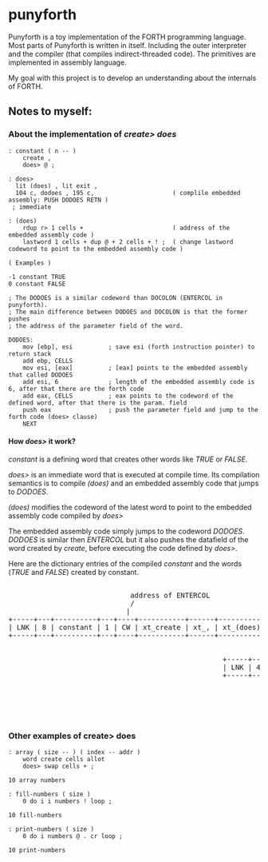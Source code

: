# punyforth

Punyforth is a toy implementation of the FORTH programming language. Most parts of Punyforth is written in itself. Including the outer interpreter and the compiler (that compiles indirect-threaded code). The primitives are implemented in assembly language.

My goal with this project is to develop an understanding about the internals of FORTH.

## Notes to myself:

### About the implementation of *create> does*

```forth
: constant ( n -- ) 
    create , 
    does> @ ;
    
: does>
  lit (does) , lit exit ,
  104 c, dodoes , 195 c,                      ( complile embedded assembly: PUSH DODOES RETN )
 ; immediate

: (does)
    rdup r> 1 cells +                         ( address of the embedded assembly code )
    lastword 1 cells + dup @ + 2 cells + ! ;  ( change lastword codeword to point to the embedded assembly code )

( Examples )

-1 constant TRUE 
0 constant FALSE

```

```assembly
; The DODOES is a similar codeword than DOCOLON (ENTERCOL in punyforth). 
; The main difference between DODOES and DOCOLON is that the former pushes 
; the address of the parameter field of the word.

DODOES:
    mov [ebp], esi          ; save esi (forth instruction pointer) to return stack
    add ebp, CELLS
    mov esi, [eax]          ; [eax] points to the embedded assembly that called DODOES
    add esi, 6              ; length of the embedded assembly code is 6, after that there are the forth code
    add eax, CELLS          ; eax points to the codeword of the defined word, after that there is the param. field
    push eax                ; push the parameter field and jump to the forth code (does> clause) 
    NEXT

```

#### How *does>* it work?

*constant* is a defining word that creates other words like *TRUE* or *FALSE*.

*does>* is an immediate word that is executed at compile time. Its compilation semantics is to compile *(does)* and an embedded assembly code that jumps to *DODOES*.

*(does)* modifies the codeword of the latest word to point to the embedded assembly code compiled by *does>*

The embedded assembly code simply jumps to the codeword *DODOES*. *DODOES* is similar then *ENTERCOL* but it also pushes the datafield of the word created by *create*, before executing the code defined by *does>*.

Here are the dictionary entries of the compiled *constant* and the words (*TRUE* and *FALSE*) created by constant.

<pre>                        
                             address of ENTERCOL                                            jumps to DODOES
                             /                                                               /
                            |                                                               |
+-----+---+----------+---+----+-----------+------+-----------+---------+----------------------+------+---------+
| LNK | 8 | constant | 1 | CW | xt_create | xt_, | xt_(does) | xt_exit | asm: push dodoes ret | xt_@ | xt_exit |
+-----+---+----------+---+----+-----------+------+-----------+---------+----------------------+------+---------+
                                                                            /             /
                                                                           |             |
                                                   +-----+---+------+---+----+----+      |
                                                   | LNK | 4 | TRUE | 1 | CW | -1 |      |
                                                   +-----+---+------+---+----+----+      |
                                                                                         |
                                                                 +-----+---+-------+---+----+---+
                                                                 | LNK | 5 | FALSE | 1 | CW | 0 |
                                                                 +-----+---+-------+---+----+---+

</pre>

### Other examples of create> does

```forth
: array ( size -- ) ( index -- addr )
    word create cells allot
    does> swap cells + ;
    
10 array numbers

: fill-numbers ( size )
    0 do i i numbers ! loop ;
    
10 fill-numbers

: print-numbers ( size )
    0 do i numbers @ . cr loop ;
    
10 print-numbers    
```
